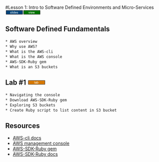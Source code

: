 #Lesson 1: Intro to Software Defined Environments and Micro-Services [![slides](../_images/slides-clean.png)]()[![view](../_images/view-clean.png)]()

## Software Defined Fundamentals 

```
* AWS overview
* Why use AWS?
* What is the AWS-cli
* What is the AWS console
* AWS-SDK-Ruby gem
* What is an S3 buckets
```

## Lab #1 [![slides](../_images/lab-clean.png)]()
```
* Navigating the console
* Download AWS-SDK-Ruby gem
* Exploring S3 buckets
* Create Ruby script to list content in S3 bucket
```

## Resources
* [AWS-cli docs](https://aws.amazon.com/documentation/cli/)
* [AWS management console](https://aws.amazon.com/console/)
* [AWS-SDK-Ruby gem](https://rubygems.org/gems/aws-sdk/versions/2.3.7)
* [AWS-SDK-Ruby docs](https://aws.amazon.com/documentation/sdk-for-ruby/)

